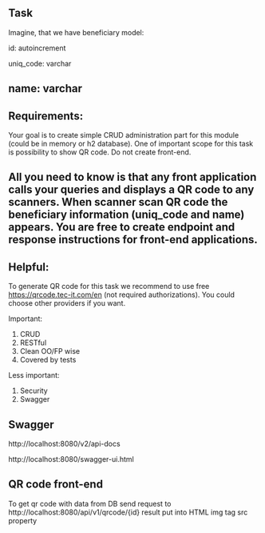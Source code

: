 ## Task
Imagine, that we have beneficiary model:

id: autoincrement

uniq_code: varchar

name: varchar
---
Requirements:
---
Your goal is to create simple CRUD administration part for this module (could be in memory or h2 database). One of important scope for this task is possibility to show QR code.
Do not create front-end.

All you need to know is that any front application calls your queries and displays a QR code to any scanners. When scanner scan QR code the beneficiary information (uniq_code and name) appears. You are free to create endpoint and response instructions for front-end applications.
---
Helpful:
---
To generate QR code for this task we recommend to use free https://qrcode.tec-it.com/en (not required authorizations). You could choose other providers if you want.

Important:
1.	CRUD
2.	RESTful
3.	Clean OO/FP wise
4.	Covered by tests

Less important:
1.	Security
2.	Swagger


## Swagger
http://localhost:8080/v2/api-docs

http://localhost:8080/swagger-ui.html

## QR code front-end

To get qr code with data from DB send request to
http://localhost:8080/api/v1/qrcode/{id}
result put into HTML img tag src property
